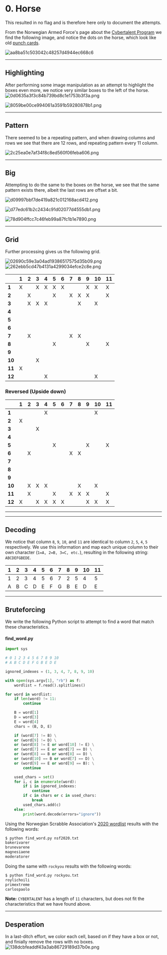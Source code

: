 # 0. Horse

This resulted in no flag and is therefore here only to document the attempts.

From the Norwegian Armed Force's page about the [Cybertalent Program](https://www.forsvaret.no/jobb/talentprogram-cyberoperasjoner) we find the following image, and notice the dots on the horse, which look like old [punch cards](https://en.wikipedia.org/wiki/Punched_card).

![aa8ba51c503042c48257d4944ec668c6](./screenshots/aa8ba51c503042c48257d4944ec668c6.jpg)

---

## Highlighting
After performing some image manipulation as an attempt to highlight the boxes even more, we notice very similar boxes to the left of the horse.
![0d0635a3f3c84b739bd8c1e1753b3f3a.png](./screenshots/0d0635a3f3c84b739bd8c1e1753b3f3a.png)

![8059be00ce994061a3591b59280878b1.png](./screenshots/8059be00ce994061a3591b59280878b1.png)

---

## Pattern
There seemed to be a repeating pattern, and when drawing columns and rows we see that there are 12 rows, and repeating pattern every 11 column.

![2c25ea0e7af34f8c8ed560f06feba606.png](./screenshots/2c25ea0e7af34f8c8ed560f06feba606.png)

---

## Big
Attempting to do the same to the boxes on the horse, we see that the same pattern exists there, albeit the last rows are offset a bit.

![d09997bbf7de419a821c012168acd412.png](./screenshots/d09997bbf7de419a821c012168acd412.png)

![d77edc61b2c2434c91d02077d4555db1.png](./screenshots/d77edc61b2c2434c91d02077d4555db1.png)


![78d904ffcc7c46feb99a87fc1b1e7890.png](./screenshots/78d904ffcc7c46feb99a87fc1b1e7890.png)

---

## Grid
Further processing gives us the following grid.

![02690c59e3a04ad19386517575d35b09.png](./screenshots/02690c59e3a04ad19386517575d35b09.png) ![262ebb5cd47b4131a4299034efce2c8e.png](./screenshots/262ebb5cd47b4131a4299034efce2c8e.png)

|   	    	| 1 | 2 | 3 | 4 | 5 | 6 | 7 | 8 | 9 | 10 | 11	|
|--------	|---|---|---|---|---|---|---|---|---|----|----|
| **1** 	 | X |   | X | X | X | X |   |   | X | X  | X 	|
| **2** 	 |   | X	|   |   | X |   | X | X | X |    | X 	|
| **3** 	 |   | X	| X | X |   |   |   | X |   | X  |   	|
| **4** 	 |   |  	|   |   |   |   |   |   |   |    |   	|
| **5** 	 |   |  	|   |   |   |   |   |   |   |    |   	|
| **6** 	 |   |  	|   |   |   |   |   |   |   |    |   	|
| **7** 	 |   | X	|   |   |   |   | X | X |   |    |   	|
| **8** 	 |   |  	|   |   | X |   |   |   | X |    | X  |
| **9** 	 |   |  	|   |   |   |   |   |   |   |    |   	|
| **10** 	|   |  	| X |   |   |   |   |   |   |    |   	|
| **11** 	| X |  	|   |   |   |   |   |   |   |    |   	|
| **12** 	|   |  	|   | X |   |   |   |   |   | X  |   	|

### Reversed (Upside down)

|   	    	| 1 | 2 | 3 | 4 | 5 | 6 | 7 | 8 | 9 | 10 | 11	|
|--------	|---|---|---|---|---|---|---|---|---|----|----|
| **1** 	 |   |   |   | X |   |   |   |   |   | X  |   	|
| **2** 	 | X |  	|   |   |   |   |   |   |   |    |   	|
| **3** 	 |   |  	| X |   |   |   |   |   |   |    |   	|
| **4** 	 |   |  	|   |   |   |   |   |   |   |    |   	|
| **5** 	 |   |  	|   |   | X |   |   |   | X |    | X 	|
| **6** 	 |   | X	|   |   |   |   | X | X |   |    |   	|
| **7** 	 |   |  	|   |   |   |   |   |   |   |    |   	|
| **8** 	 |   |  	|   |   |   |   |   |   |   |    |    |
| **9** 	 |   |  	|   |   |   |   |   |   |   |    |   	|
| **10** 	|   | X	| X | X |   |   |   | X |   | X  |   	|
| **11** 	|   | X	|   |   | X |   | X | X | X |    | X 	|
| **12** 	| X |  	| X | X | X | X |   |   | X | X  | X 	|

---

---

## Decoding

We notice that column `8`, `9`, `10`, and `11` are identical to column `2`, `5`, `4`, `5` respectively. We use this information and map each unique column to their own character (`1=A, 2=B, 3=C, etc.`), resulting in the following string: `ABCDEFGBEDE`.

| 1 | 2 | 3	| 4	| 5 | 6	| 7	| 8	| 9	| 10	| 11	|
|---|---|---|---|---|---|---|---|---|----|----|
| 1 | 2	| 3	| 4 | 5	| 6	| 7 | 2 | 5	| 4  | 5  |
| A | B	| C	| D | E	| F	| G | B | E	| D  | E  |
 
 ---
 
## Bruteforcing
We write the following Python script to attempt to find a word that match these characteristics.

#### find_word.py
```python
import sys

# 0 1 2 3 4 5 6 7 8 9 10
# A B C D E F G B E D E

ignored_indexes = (1, 3, 4, 7, 8, 9, 10)

with open(sys.argv[1], "rb") as f:
    wordlist = f.read().splitlines()

for word in wordlist:
    if len(word) != 11:
        continue

    B = word[1]
    D = word[3]
    E = word[4]
    chars = (B, D, E)

    if (word[7] != B) \
    or (word[9] != D) \
    or (word[8] != E or word[10] != E) \
    or (word[7] == E or word[7] == D) \
    or (word[8] == B or word[8] == D) \
    or (word[10] == B or word[7] == D) \
    or (word[9] == E or word[9] == B): \
        continue

    used_chars = set()
    for i, c in enumerate(word):
        if i in ignored_indexes:
            continue
        if c in chars or c in used_chars:
            break
        used_chars.add(c)
    else:
        print(word.decode(errors="ignore"))

```

Using the Norwegian Scrabble Association's  [2020 wordlist](https://www2.scrabbleforbundet.no/?p=4527) results with the following words:
```sh
$ python find_word.py nsf2020.txt
bakerivarer
brunevarene
magnesiaene
moderatorer
```

Doing the same with `rockyou` results with the following words:
```sh
$ python find_word.py rockyou.txt
roylichoili
primextreme
carlospaolo
```

**Note:** `CYBERTALENT` has a length of `11` characters, but does not fit the characteristics that we have found above.

---

## Desperation

In a last-ditch effort, we color each cell, based on if they have a box or not, and finially remove the rows with no boxes.
![138dcbfeaddf43a3ab86729189d37b0e.png](./screenshots/138dcbfeaddf43a3ab86729189d37b0e.png)
